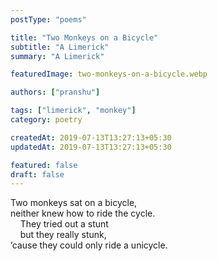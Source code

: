 ```yaml
---
postType: "poems"

title: "Two Monkeys on a Bicycle"
subtitle: "A Limerick"
summary: "A Limerick"

featuredImage: two-monkeys-on-a-bicycle.webp

authors: ["pranshu"]

tags: ["limerick", "monkey"]
category: poetry

createdAt: 2019-07-13T13:27:13+05:30
updatedAt: 2019-07-13T13:27:13+05:30

featured: false
draft: false
---
```


Two monkeys sat on a bicycle,  
neither knew how to ride the cycle.  
&nbsp;&nbsp;&nbsp;&nbsp;They tried out a stunt  
&nbsp;&nbsp;&nbsp;&nbsp;but they really stunk,  
’cause they could only ride a unicycle.
